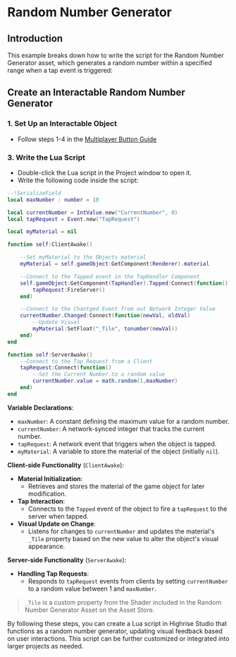 # **Random Number Generator**

## **Introduction**
This example breaks down how to write the script for the Random Number Generator asset, which generates a random number within a specified range when a tap event is triggered:

## Create an Interactable Random Number Generator

### 1. Set Up an Interactable Object

- Follow steps 1-4 in the [Multiplayer Button Guide](multiplayer-button.md)

### 3. Write the Lua Script

- Double-click the Lua script in the Project window to open it.
- Write the following code inside the script:
```lua
--!SerializeField
local maxNumber : number = 10

local currentNumber = IntValue.new("CurrentNumber", 0)
local tapRequest = Event.new("TapRequest")

local myMaterial = nil

function self:ClientAwake()

    --Set myMaterial to the Objects material
    myMaterial = self.gameObject:GetComponent(Renderer).material

    --Connect to the Tapped event in the TapHandler Component
    self.gameObject:GetComponent(TapHandler).Tapped:Connect(function()
        tapRequest:FireServer()
    end)

    --Connect to the Chantged Event from out Network Integer Value
    currentNumber.Changed:Connect(function(newVal, oldVal)
        --Update Visual
        myMaterial:SetFloat("_Tile", tonumber(newVal))
    end)
end

function self:ServerAwake()
    --Connect to the Tap Request from a Client
    tapRequest:Connect(function()
        --Set the Current Number to a random value
        currentNumber.value = math.random(1,maxNumber)
    end)
end
```

**Variable Declarations**:
   - `maxNumber`: A constant defining the maximum value for a random number.
   - `currentNumber`: A network-synced integer that tracks the current number.
   - `tapRequest`: A network event that triggers when the object is tapped.
   - `myMaterial`: A variable to store the material of the object (initially `nil`).

**Client-side Functionality** (`ClientAwake`):
- **Material Initialization**:
    - Retrieves and stores the material of the game object for later modification.
- **Tap Interaction**:
    - Connects to the `Tapped` event of the object to fire a `tapRequest` to the server when tapped.
- **Visual Update on Change**:
    - Listens for changes to `currentNumber` and updates the material's `_Tile` property based on the new value to alter the object's visual appearance.

**Server-side Functionality** (`ServerAwake`):
- **Handling Tap Requests**:
    - Responds to `tapRequest` events from clients by setting `currentNumber` to a random value between 1 and `maxNumber`.

>`_Tile` is a custom property from the Shader included in the Random Number Generator Asset on the Asset Store.

By following these steps, you can create a Lua script in Highrise Studio that functions as a random number generator, updating visual feedback based on user interactions. This script can be further customized or integrated into larger projects as needed.